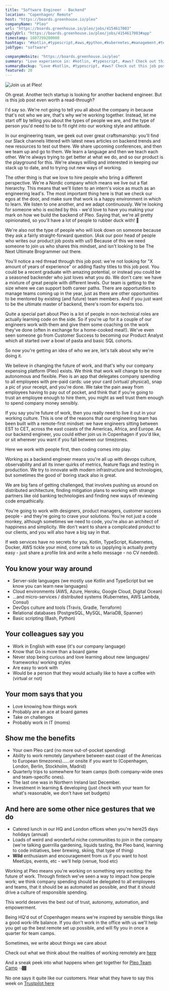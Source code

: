 ```yaml
---
title: "Software Engineer - Backend"
location: "Copenhagen/ Remote"
host: "https://boards.greenhouse.io/pleo"
companyName: "Pleo"
url: "https://boards.greenhouse.io/pleo/jobs/4154617003"
applyUrl: "https://boards.greenhouse.io/pleo/jobs/4154617003#app"
timestamp: 1607299200000
hashtags: "#kotlin,#typescript,#aws,#python,#kubernetes,#management,#terraform,#docker,#azure,#heroku"
jobType: "software"

companyWebsite: "https://boards.greenhouse.io/pleo"
summary: "Love experience in: #kotlin, #typescript, #aws? Check out this job post!"
summaryBackup: "Love #kotlin, #typescript, #aws? Check out this job post!"
featured: 20
---
```


![Join us at Pleo!](https://i.imgur.com/BaX4y99.jpg)

Oh great. Another tech startup is looking for another backend engineer. But is this job post even worth a read-through?

I'd say so. We're not going to tell you all about the company in <para1> because that's not who we are, that's why we're working together. Instead, let me start off by telling you about the types of people we are, and the type of person you'd need to be to fit right into our working style and attitude.

In our engineering team, we geek out over great craftsmanship: you'll find our Slack channels littered with latest news articles on backend trends and new resources to test out there. We share upcoming conferences, and then we team up and go to them. We learn a language and then we teach each other. We're always trying to get better at what we do, and so our product is the playground for this. We're always willing and interested in keeping our stack up to date, and to trying out new ways of working.

The other thing is that we love to hire people who bring a different perspective. We're a Nordic company which means we live out a flat hierarchy. This means that we'll listen to an intern's voice as much as an engineering lead's. The most important thing here is that we check our egos at the door, and make sure that work is a happy environment in which to learn. We listen to one another, and we adapt continuously. We're looking for someone who is excited by this - we'd love to have you making your mark on how we build the backend of Pleo. Saying that, we're all pretty opinionated, so you'll have a lot of people to rubber duck with! 🦆

We're also not the type of people who will look down on someone because they ask a fairly straight-forward question. (Ask our poor head of people who writes our product job posts with us!) Because of this we need someone to join us who shares this mindset, and isn't looking to be The Next Ultimate Brogrammer out there.

You'll notice a red thread through this job post: we're not looking for "X amount of years of experience" or adding flashy titles to this job post. You could be a recent graduate with amazing potential, or instead you could be a seasoned backender who just loves what you do. We don't care: we have a mixture of great people with different levels. Our team is getting to the size where we can support both career paths. There are opportunities to manage teams coming up in the year, just as there are other opportunities to be mentored by existing (and future) team members. And if you just want to be the ultimate master of backend, there's room for experts too.

Quite a special part about Pleo is a lot of people in non-technical roles are actually learning code on the side. So if you're up for it a couple of our engineers work with them and give them some coaching on the work they've done (often in exchange for a home-cooked meal!). We've even seen someone go from Customer Success to becoming our Product Analyst which all started over a bowl of pasta and basic SQL cohorts.

So now you're getting an idea of who we are, let's talk about why we're doing it. 

We believe in changing the future of work, and that's why our company expensing platform (Pleo) exists. We think that work will change to be more autonomous and flexible. Pleo is an app that delegates company spending to all employees with pre-paid cards: use your card (virtual/ physical), snap a pic of your receipt, and you're done. We take the pain away from employees having to pay out of pocket, and think that if you're going to trust an employee enough to hire them, you might as well trust them enough to spend company money sensibly. 

If you say you're future of work, then you really need to live it out in your working culture. This is one of the reasons that our engineering team has been built with a remote-first mindset: we have engineers sitting between EST to CET, across the east coasts of the Americas, Africa, and Europe. As our backend engineer, you could either join us in Copenhagen if you'd like, or sit wherever you want if you fall between our timezones.

Here we work with people first, then coding comes into play.

Working as a backend engineer means you're all up with devops culture, observability and all its inner quirks of metrics, feature flags and testing in production. We try to innovate with modern infrastructure and technologies, but sometimes the good ol' boring stack also is great.

We are big fans of getting challenged, that involves pushing us around on distributed architecture, finding mitigation plans to working with strange partners like old banking technologies and finding new ways of reviewing code empathically. 

You're going to work with designers, product managers, customer success people - and they're going to crave your solutions. You're not just a code monkey, although sometimes we need to code, you're also an architect of happiness and simplicity. We don't want to share a complicated product to our clients, and you will also have a big say in that.

If web services have no secrets for you, Kotlin, TypeScript, Kubernetes, Docker, AWS tickle your mind, come talk to us (applying is actually pretty easy - just share a profile link and write a hello message - no CV needed).

## You know your way around

*   Server-side languages (we mostly use Kotlin and TypeScript but we know you can learn new languages)
*   Cloud environments (AWS, Azure, Heroku, Google Cloud, Digital Ocean)
*   ...and micro-services / distributed systems (Kubernetes, AWS Lambda, Consul)
*   DevOps culture and tools (Travis, Gradle, Terraform)
*   Relational databases (PostgreSQL, MySQL, MariaDB, Spanner)
*   Basic scripting (Bash, Python)

## Your colleagues say you

*   Work in English with ease (it's our company language)
*   Know that Go is more than a board game
*   Never stop being curious and love learning about new languages/ frameworks/ working styles
*   Are easy to work with
*   Would be a person that they would actually like to have a coffee with (virtual or not)

## Your mom says that you

*   Love knowing how things work
*   Probably are an ace at board games
*   Take on challenges
*   Probably work in IT (moms)

## Show me the benefits

*   Your own Pleo card (no more out-of-pocket spending)
*   Ability to work remotely (anywhere between east coast of the Americas to European timezones)......or onsite if you want to (Copenhagen, London, Berlin, Stockholm, Madrid)
*   Quarterly trips to somewhere for team camps (both company-wide ones and team-specific ones).
*   The last one was in Northern Ireland last December.
*   Investment in learning & developing (just check with your team for what's reasonable, we don't have set budgets)

## And here are some other nice gestures that we do

*   Catered lunch in our HQ and London offices when you're here25 days holidays (annual)
*   Loads of weird and wonderful niche communities to join in the company (we're talking guerrilla gardening, liquids tasting, the Pleo band, learning to code initiatives, beer brewing, skiing, that type of thing)
*   **Wild** enthusiasm and encouragement from us if you want to host MeetUps, events, etc - we'll help (venue, food etc)

Working at Pleo means you're working on something very exciting: the future of work. Through fintech we've seen a way to impact how people work; we think company spending should be delegated to all employees and teams, that it should be as automated as possible, and that it should drive a culture of responsible spending.       

This world deserves the best out of trust, autonomy, automation, and empowerment.

Being HQ'd out of Copenhagen means we're inspired by sensible things like a good work-life balance. If you don't work in the office with us we'll help you get up the best remote set up possible, and will fly you in once a quarter for team camps.

Sometimes, we write about things we care about

Check out what we think about the realities of working remotely are [here](https://blog.pleo.io/how-to-actually-get-hired-remotely/)

And a sneak peek into what happens when get together for [Pleo Team Camp](https://youtu.be/Ooy0JCJzNzc) 👈🏾

No one says it quite like our customers. Hear what they have to say this week on [Trustpilot here](https://www.trustpilot.com/review/pleo.io)
